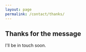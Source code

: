 ```yaml
---
layout: page
permalink: /contact/thanks/
---
```


## Thanks for the message

I'll be in touch soon.